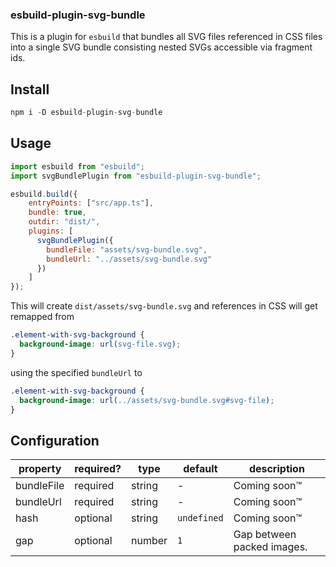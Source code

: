 ### esbuild-plugin-svg-bundle

This is a plugin for `esbuild` that bundles all SVG files referenced in CSS files into a single SVG bundle consisting nested SVGs accessible via fragment ids.

## Install

```js
npm i -D esbuild-plugin-svg-bundle
```

## Usage

```js
import esbuild from "esbuild";
import svgBundlePlugin from "esbuild-plugin-svg-bundle";

esbuild.build({
    entryPoints: ["src/app.ts"],
    bundle: true,
    outdir: "dist/",
    plugins: [
      svgBundlePlugin({
        bundleFile: "assets/svg-bundle.svg",
        bundleUrl: "../assets/svg-bundle.svg"
      })
    ]
});
```

This will create `dist/assets/svg-bundle.svg` and references in CSS will get remapped from

```css
.element-with-svg-background {
  background-image: url(svg-file.svg);
}
```

using the specified `bundleUrl` to

```css
.element-with-svg-background {
  background-image: url(../assets/svg-bundle.svg#svg-file);
}
```

## Configuration

| property | required? | type | default | description |
| - | - | - | - | - |
| bundleFile | required | string | - | Coming soon™ |
| bundleUrl | required | string | - | Coming soon™ |
| hash | optional | string | `undefined` | Coming soon™ |
| gap | optional | number | `1` | Gap between packed images. |
